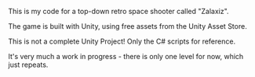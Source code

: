 This is my code for a top-down retro space shooter called "Zalaxiz".

The game is built with Unity, using free assets from the Unity Asset Store.

This is not a complete Unity Project! Only the C# scripts for reference.

It's very much a work in progress - there is only one level for now, which just repeats.

